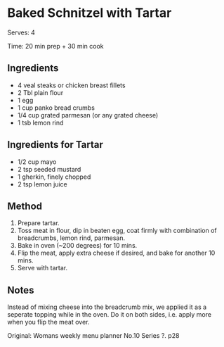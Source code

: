 # Baked Schnitzel with Tartar

Serves: 4

Time: 20 min prep + 30 min cook

## Ingredients

* 4 veal steaks or chicken breast fillets
* 2 Tbl plain flour
* 1 egg
* 1 cup panko bread crumbs
* 1/4 cup grated parmesan (or any grated cheese)
* 1 tsb lemon rind

## Ingredients for Tartar

* 1/2 cup mayo
* 2 tsp seeded mustard
* 1 gherkin, finely chopped
* 2 tsp lemon juice

## Method

1. Prepare tartar.
2. Toss meat in flour, dip in beaten egg, coat firmly with combination of breadcrumbs, lemon rind, parmesan.
3. Bake in oven (~200 degrees) for 10 mins.
3. Flip the meat, apply extra cheese if desired, and bake for another 10 mins.
5. Serve with tartar.

## Notes

Instead of mixing cheese into the breadcrumb mix, we applied it as a seperate topping while in the oven.
Do it on both sides, i.e. apply more when you flip the meat over.

Original: Womans weekly menu planner No.10 Series ?. p28
